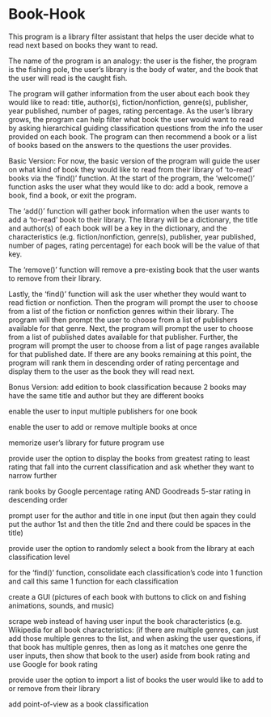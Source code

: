 # Book-Hook
This program is a library filter assistant that helps the user decide what to read next based on books they want to read. 

The name of the program is an analogy: the user is the fisher, the program is the fishing pole, the user’s library is the body of water, and the book that the user will read is the caught fish.  

The program will gather information from the user about each book they would like to read: title, author(s), fiction/nonfiction, genre(s), publisher, year published, number of pages, rating percentage. As the user’s library grows, the program can help filter what book the user would want to read by asking hierarchical guiding classification questions from the info the user provided on each book. The program can then recommend a book or a list of books based on the answers to the questions the user provides. 


Basic Version:
For now, the basic version of the program will guide the user on what kind of book they would like to read from their library of ‘to-read’ books via the ‘find()’ function. At the start of the program, the ‘welcome()’ function asks the user what they would like to do: add a book, remove a book, find a book, or exit the program. 

The ‘add()’ function will gather book information when the user wants to add a ‘to-read’ book to their library. The library will be a dictionary, the title and author(s) of each book will be a key in the dictionary, and the characteristics (e.g. fiction/nonfiction, genre(s), publisher, year published, number of pages, rating percentage) for each book will be the value of that key. 

The ‘remove()’ function will remove a pre-existing book that the user wants to remove from their library. 

Lastly, the ‘find()’ function will ask the user whether they would want to read fiction or nonfiction. Then the program will prompt the user to choose from a list of the fiction or nonfiction genres within their library. The program will then prompt the user to choose from a list of publishers available for that genre. Next, the program will prompt the user to choose from a list of published dates available for that publisher. Further, the program will prompt the user to choose from a list of page ranges available for that published date. If there are any books remaining at this point, the program will rank them in descending order of rating percentage and display them to the user as the book they will read next. 
	

Bonus Version:
add edition to book classification because 2 books may have the same title and author but they are different books 

enable the user to input multiple publishers for one book

enable the user to add or remove multiple books at once

memorize user’s library for future program use 

provide user the option to display the books from greatest rating to least rating that fall into the current classification and ask whether they want to narrow further 

rank books by Google percentage rating AND Goodreads 5-star rating in descending order 

prompt user for the author and title in one input (but then again they could put the author 1st and then the title 2nd and there could be spaces in the title)

provide user the option to randomly select a book from the library at each classification level 

for the ‘find()’ function, consolidate each classification’s code into 1 function and call this same 1 function for each classification 

create a GUI (pictures of each book with buttons to click on and fishing animations, sounds, and music)

scrape web instead of having user input the book characteristics (e.g. Wikipedia for all book characteristics: (if there are multiple genres, can just add those multiple genres to the list, and when asking the user questions, if that book has multiple genres, then as long as it matches one genre the user inputs, then show that book to the user) aside from book rating and use Google for book rating

provide user the option to import a list of books the user would like to add to or remove from their library 

add point-of-view as a book classification
